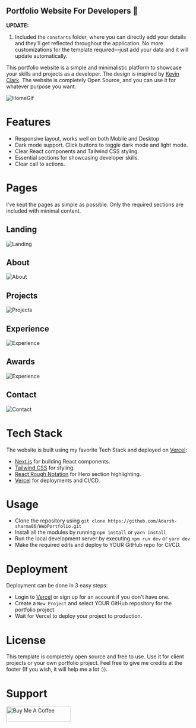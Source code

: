 ## Portfolio Website For Developers 💯

**UPDATE:**

1. Included the `constants` folder, where you can directly add your details and they'll get reflected throughout the application. No more customizations for the template required—just add your data and it will update automatically.

This portfolio website is a simple and minimalistic platform to showcase your skills and projects as a developer. The design is inspired by [Kevin Clark](https://kevinclark.ca). The website is completely Open Source, and you can use it for whatever purpose you want.

![HomeGif](https://github.com/Adarsh-sharma06/WebPortfolio/tree/main/demo-images/websitegif.gif)

# Features

- Responsive layout, works well on both Mobile and Desktop
- Dark mode support. Click buttons to toggle dark mode and light mode.
- Clear React components and Tailwind CSS styling.
- Essential sections for showcasing developer skills.
- Clear call to actions.

# Pages

I've kept the pages as simple as possible. Only the required sections are included with minimal content.

## Landing

![Landing](https://github.com/Adarsh-sharma06/WebPortfolio/tree/main/demo-images/home.png)

## About

![About](https://github.com/Adarsh-sharma06/WebPortfolio/tree/main/demo-images/about.png)

## Projects

![Projects](https://github.com/Adarsh-sharma06/WebPortfolio/tree/main/demo-images/projects.png)

## Experience

![Experience](https://github.com/Adarsh-sharma06/WebPortfolio/tree/main/demo-images/experience.png)

## Awards

![Experience](https://github.com/Adarsh-sharma06/WebPortfolio/tree/main/demo-images/award.png)

## Contact

![Contact](https://github.com/Adarsh-sharma06/WebPortfolio/tree/main/demo-images/contact.png)

# Tech Stack

The website is built using my favorite Tech Stack and deployed on [Vercel](https://vercel.com):

- [Next.js](https://nextjs.org) for building React components.
- [Tailwind CSS](https://tailwindcss.com) for styling.
- [React Rough Notation](https://roughnotation.com) for Hero section highlighting.
- [Vercel](https://vercel.com) for deployments and CI/CD.

# Usage

- Clone the repository using `git clone https://github.com/Adarsh-sharma06/WebPortfolio.git`
- Install all the modules by running `npm install` or `yarn install`
- Run the local development server by executing `npm run dev` or `yarn dev`
- Make the required edits and deploy to YOUR GitHub repo for CI/CD.

# Deployment

Deployment can be done in 3 easy steps:

- Login to [Vercel](https://vercel.com) or sign up for an account if you don't have one.
- Create a `New Project` and select YOUR GitHub repository for the portfolio project.
- Wait for Vercel to deploy your project to production.

# License

This template is completely open source and free to use. Use it for client projects or your own portfolio project. Feel free to give me credits at the footer (If you wish, it will help me a lot :)).

# Support

<a href="https://buymeacoffee.com/adarshsharma6" target="_blank"><img src="https://cdn.buymeacoffee.com/buttons/default-orange.png" alt="Buy Me A Coffee" height="41" width="174"></a>
